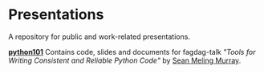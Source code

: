 # Presentations
A repository for public and work-related presentations.

[**python101**](https://github.com/smu095/presentations/tree/master/python101)
Contains code, slides and documents for fagdag-talk *"Tools for Writing Consistent and Reliable Python Code"* by [Sean Meling Murray](mailto:sean.murray@inmeta.no).

